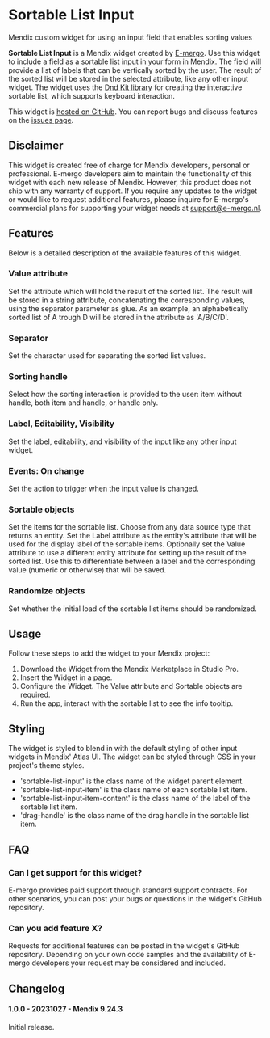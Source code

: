 # Sortable List Input

Mendix custom widget for using an input field that enables sorting values

**Sortable List Input** is a Mendix widget created by [E-mergo](https://www.e-mergo.nl). Use this widget to include a
field as a sortable list input in your form in Mendix. The field will provide a list of labels that can be vertically
sorted by the user. The result of the sorted list will be stored in the selected attribute, like any other input widget.
The widget uses the [Dnd Kit library](https://dndkit.com/) for creating the interactive sortable list, which supports
keyboard interaction.

This widget is [hosted on GitHub](https://github.com/e-mergo/mx-emergo-form-field-info-tooltip). You can report bugs and
discuss features on the [issues page](https://github.com/e-mergo/mx-emergo-form-field-info-tooltip/issues).

## Disclaimer

This widget is created free of charge for Mendix developers, personal or professional. E-mergo developers aim to
maintain the functionality of this widget with each new release of Mendix. However, this product does not ship with any
warranty of support. If you require any updates to the widget or would like to request additional features, please
inquire for E-mergo's commercial plans for supporting your widget needs at support@e-mergo.nl.

## Features

Below is a detailed description of the available features of this widget.

### Value attribute

Set the attribute which will hold the result of the sorted list. The result will be stored in a string attribute,
concatenating the corresponding values, using the separator parameter as glue. As an example, an alphabetically sorted
list of A trough D will be stored in the attribute as 'A/B/C/D'.

### Separator

Set the character used for separating the sorted list values.

### Sorting handle

Select how the sorting interaction is provided to the user: item without handle, both item and handle, or handle only.

### Label, Editability, Visibility

Set the label, editability, and visibility of the input like any other input widget.

### Events: On change

Set the action to trigger when the input value is changed.

### Sortable objects

Set the items for the sortable list. Choose from any data source type that returns an entity. Set the Label attribute as
the entity's attribute that will be used for the display label of the sortable items. Optionally set the Value attribute
to use a different entity attribute for setting up the result of the sorted list. Use this to differentiate between a
label and the corresponding value (numeric or otherwise) that will be saved.

### Randomize objects

Set whether the initial load of the sortable list items should be randomized.

## Usage

Follow these steps to add the widget to your Mendix project:

1. Download the Widget from the Mendix Marketplace in Studio Pro.
2. Insert the Widget in a page.
3. Configure the Widget. The Value attribute and Sortable objects are required.
4. Run the app, interact with the sortable list to see the info tooltip.

## Styling

The widget is styled to blend in with the default styling of other input widgets in Mendix' Atlas UI. The widget can be
styled through CSS in your project's theme styles.

-   'sortable-list-input' is the class name of the widget parent element.
-   'sortable-list-input-item' is the class name of each sortable list item.
-   'sortable-list-input-item-content' is the class name of the label of the sortable list item.
-   'drag-handle' is the class name of the drag handle in the sortable list item.

## FAQ

### Can I get support for this widget?

E-mergo provides paid support through standard support contracts. For other scenarios, you can post your bugs or
questions in the widget's GitHub repository.

### Can you add feature X?

Requests for additional features can be posted in the widget's GitHub repository. Depending on your own code samples and
the availability of E-mergo developers your request may be considered and included.

## Changelog

#### 1.0.0 - 20231027 - Mendix 9.24.3

Initial release.
